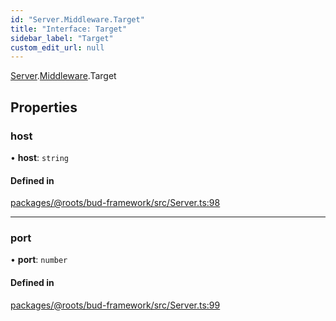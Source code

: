 ```yaml
---
id: "Server.Middleware.Target"
title: "Interface: Target"
sidebar_label: "Target"
custom_edit_url: null
---
```


[Server](../modules/Server.md).[Middleware](../modules/Server.Middleware.md).Target

## Properties

### host

• **host**: `string`

#### Defined in

[packages/@roots/bud-framework/src/Server.ts:98](https://github.com/roots/bud/blob/f85a5e1be/packages/@roots/bud-framework/src/Server.ts#L98)

___

### port

• **port**: `number`

#### Defined in

[packages/@roots/bud-framework/src/Server.ts:99](https://github.com/roots/bud/blob/f85a5e1be/packages/@roots/bud-framework/src/Server.ts#L99)
